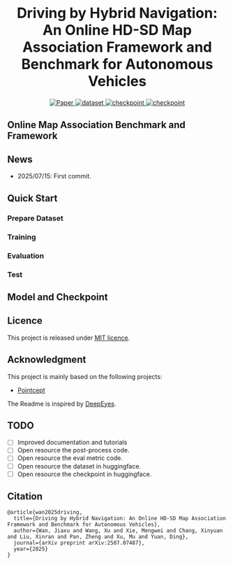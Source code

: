 <div align="center">

  <h1 style="font-size: 32px; font-weight: bold;"> Driving by Hybrid Navigation: <br> An Online HD-SD Map Association Framework and Benchmark for Autonomous Vehicles </h1>

  <a href="https://arxiv.org/abs/2507.07487">
    <img src="https://img.shields.io/badge/ArXiv-OMA-brown?logo=arxiv" alt="Paper">
  </a>
  <a href="https://huggingface.co/datasets/wanjiaxu/OMA">
    <img src="https://img.shields.io/badge/🤗 huggingface-Dataset-blue" alt="dataset">
  </a>
  <a href="https://huggingface.co/wanjiaxu/MAT">
    <img src="https://img.shields.io/badge/🤗 huggingface-Model-green" alt="checkpoint">
  </a>
  <a href="https://github.com/WallelWan/OMA-MAT">
    <img src="https://img.shields.io/badge/-HomePage-black?logo=github" alt="checkpoint">
  </a>
</div>


## Online Map Association Benchmark and Framework

## News

- 2025/07/15: First commit.

## Quick Start

### Prepare Dataset

### Training

### Evaluation

### Test

## Model and Checkpoint

## Licence

This project is released under [MIT licence](./LICENSE).

## Acknowledgment

This project is mainly based on the following projects:
- [Pointcept](https://github.com/Pointcept/Pointcept)

The Readme is inspired by [DeepEyes](https://github.com/Visual-Agent/DeepEyes).

## TODO

- [ ] Improved documentation and tutorials
- [ ] Open resource the post-process code.
- [ ] Open resource the eval metric code.
- [ ] Open resource the dataset in huggingface.
- [ ] Open resource the checkpoint in huggingface.

## Citation

```
@article{wan2025driving,
  title={Driving by Hybrid Navigation: An Online HD-SD Map Association Framework and Benchmark for Autonomous Vehicles},
  author={Wan, Jiaxu and Wang, Xu and Xie, Mengwei and Chang, Xinyuan and Liu, Xinran and Pan, Zheng and Xu, Mu and Yuan, Ding},
  journal={arXiv preprint arXiv:2507.07487},
  year={2025}
}
```